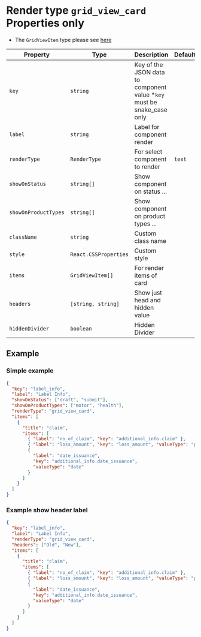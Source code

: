 # Render type `grid_view_card` Properties only

- The `GridViewItem` type please see [here](../README.md)

| Property             | Type                  | Description                                                             | Default | Required | Example               |
| -------------------- | --------------------- | ----------------------------------------------------------------------- | ------- | -------- | --------------------- |
| `key`                | `string`              | Key of the JSON data to component value \*`key` must be snake_case only |         | Yes      | `agent.first_name`    |
| `label`              | `string`              | Label for component render                                              |         | Yes      |                       |
| `renderType`         | `RenderType`          | For select component to render                                          | `text`  | No       |                       |
| `showOnStatus`       | `string[]`            | Show component on status ...                                            |         | No       | `['draft', 'submit']` |
| `showOnProductTypes` | `string[]`            | Show component on product types ...                                     |         | No       | `['motor', 'health']` |
| `className`          | `string`              | Custom class name                                                       |         | No       | `text-primary`        |
| `style`              | `React.CSSProperties` | Custom style                                                            |         | No       | `{ color: 'red' }`    |
| `items`              | `GridViewItem[]`      | For render items of card                                                |         | Yes      |                       |
| `headers`            | `[string, string]`    | Show just head and hidden value                                         |         | No       |                       |
| `hiddenDivider`      | `boolean`             | Hidden Divider                                                          |         | No       |                       |

## Example

### Simple example

```json
{
  "key": "label_info",
  "label": "Label Info",
  "showOnStatus": ["draft", "submit"],
  "showOnProductTypes": ["motor", "health"],
  "renderType": "grid_view_card",
  "items": [
    {
      "title": "claim",
      "items": [
        { "label": "no_of_claim", "key": "additional_info.claim" },
        { "label": "loss_amount", "key": "loss_amount", "valueType": "price" },
        {
          "label": "date_issuance",
          "key": "additional_info.date_issuance",
          "valueType": "date"
        }
      ]
    }
  ]
}
```

### Example show header label

```json
{
  "key": "label_info",
  "label": "Label Info",
  "renderType": "grid_view_card",
  "headers": ["Old", "New"],
  "items": [
    {
      "title": "claim",
      "items": [
        { "label": "no_of_claim", "key": "additional_info.claim" },
        { "label": "loss_amount", "key": "loss_amount", "valueType": "price" },
        {
          "label": "date_issuance",
          "key": "additional_info.date_issuance",
          "valueType": "date"
        }
      ]
    }
  ]
}
```

